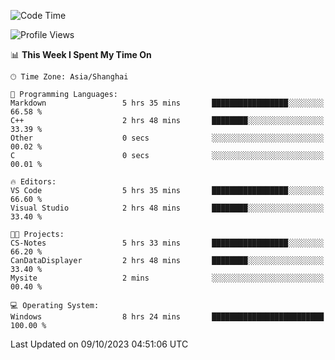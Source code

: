<!--START_SECTION:waka-->
![Code Time](http://img.shields.io/badge/Code%20Time-1%2C281%20hrs%2035%20mins-blue)

![Profile Views](http://img.shields.io/badge/Profile%20Views-1-blue)

📊 **This Week I Spent My Time On** 

```text
🕑︎ Time Zone: Asia/Shanghai

💬 Programming Languages: 
Markdown                 5 hrs 35 mins       █████████████████░░░░░░░░   66.58 % 
C++                      2 hrs 48 mins       ████████░░░░░░░░░░░░░░░░░   33.39 % 
Other                    0 secs              ░░░░░░░░░░░░░░░░░░░░░░░░░   00.02 % 
C                        0 secs              ░░░░░░░░░░░░░░░░░░░░░░░░░   00.01 % 

🔥 Editors: 
VS Code                  5 hrs 35 mins       █████████████████░░░░░░░░   66.60 % 
Visual Studio            2 hrs 48 mins       ████████░░░░░░░░░░░░░░░░░   33.40 % 

🐱‍💻 Projects: 
CS-Notes                 5 hrs 33 mins       █████████████████░░░░░░░░   66.20 % 
CanDataDisplayer         2 hrs 48 mins       ████████░░░░░░░░░░░░░░░░░   33.40 % 
Mysite                   2 mins              ░░░░░░░░░░░░░░░░░░░░░░░░░   00.40 % 

💻 Operating System: 
Windows                  8 hrs 24 mins       █████████████████████████   100.00 % 
```


 Last Updated on 09/10/2023 04:51:06 UTC
<!--END_SECTION:waka-->